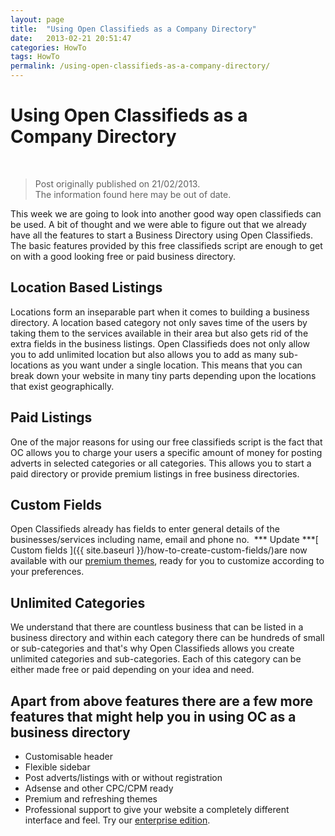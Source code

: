 ```yaml
---
layout: page
title:  "Using Open Classifieds as a Company Directory"
date:   2013-02-21 20:51:47
categories: HowTo
tags: HowTo
permalink: /using-open-classifieds-as-a-company-directory/
---
```

# Using Open Classifieds as a Company Directory

<br>

> Post originally published on 21/02/2013.<br>
>The information found here may be out of date.

This week we are going to look into another good way open classifieds can be used. A bit of thought and we were able to figure out that we already have all the features to start a Business Directory using Open Classifieds. The basic features provided by this free classifieds script are enough to get on with a good looking free or paid business directory. 

## Location Based Listings

Locations form an inseparable part when it comes to building a business directory. A location based category not only saves time of the users by taking them to the services available in their area but also gets rid of the extra fields in the business listings. Open Classifieds does not only allow you to add unlimited location but also allows you to add as many sub-locations as you want under a single location. This means that you can break down your website in many tiny parts depending upon the locations that exist geographically. 

## Paid Listings

One of the major reasons for using our free classifieds script is the fact that OC allows you to charge your users a specific amount of money for posting adverts in selected categories or all categories. This allows you to start a paid directory or provide premium listings in free business directories. 

## Custom Fields

Open Classifieds already has fields to enter general details of the businesses/services including name, email and phone no.  *** Update ***[ Custom fields ]({{ site.baseurl }}/how-to-create-custom-fields/)are now available with our [premium themes](http://open-classifieds.com/market/), ready for you to customize according to your preferences. 

## Unlimited Categories

We understand that there are countless business that can be listed in a business directory and within each category there can be hundreds of small or sub-categories and that's why Open Classifieds allows you create unlimited categories and sub-categories. Each of this category can be either made free or paid depending on your idea and need. 

## Apart from above features there are a few more features that might help you in using OC as a business directory

  * Customisable header
  * Flexible sidebar
  * Post adverts/listings with or without registration
  * Adsense and other CPC/CPM ready
  * Premium and refreshing themes
  * Professional support to give your website a completely different interface and feel. Try our [enterprise edition](http://open-classifieds.com/download/).

<!--## Comments

**[jack](#811 "2013-03-05 09:57:04"):** nice blog.. [classified script ](http://www.classifiedphpscripts.com/)

**[marie](#812 "2013-03-05 09:57:45"):** awesome blog... [classified scripts ](http://www.classifiedphpscripts.com/)

**[Jim](#813 "2013-03-05 09:58:42"):** very informative blog... [open source classified scripts ](http://www.classifiedphpscripts.com/)
-->

<!--title: Using Open Classifieds as a Company Directory
link: http://open-classifieds.com/2013/02/21/using-open-classifieds-as-a-company-directory/
author: 
description: 
post_id: 7628
created: 2013/02/21 21:51:47
created_gmt: 2013/02/21 20:51:47
comment_status: open
post_name: using-open-classifieds-as-a-company-directory
status: publish
post_type: post-->